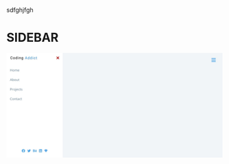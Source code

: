 sdfghjfgh
# SIDEBAR

[![Sidebar](./design/05-sidebar.jpeg)](https://javascript-05-sidebar.netlify.app)


